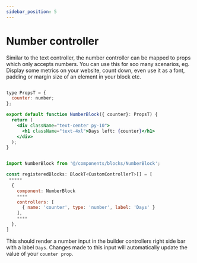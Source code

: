```yaml
---
sidebar_position: 5
---
```


# Number controller

Similar to the text controller, the number controller can be mapped to props which only accepts numbers. You can use this for soo many scenarios, eg. Display some metrics on your website, count down, even use it as a font, padding or margin size of an element in your block etc. 

```jsx title="/components/blocks/NumberBlock.tsx"

type PropsT = {
  counter: number;
};

export default function NumberBlock({ counter}: PropsT) {
  return (
    <div className="text-center py-10">
      <h1 className="text-4xl">Days left: {counter}</h1>
    </div>
  );
}
```


```jsx title="/components/blocks_registry.tsx"

import NumberBlock from '@/components/blocks/NumberBlock';

const registeredBlocks: BlockT<CustomControllerT>[] = [
 *****
  {
    component: NumberBlock
    ****
    controllers: [
      { name: 'counter', type: 'number', label: 'Days' }
    ],
    ****
  },
]
```

This should render a number input in the builder controllers right side bar with a label `Days`. Changes made to this input will automatically update the value of your `counter prop`.